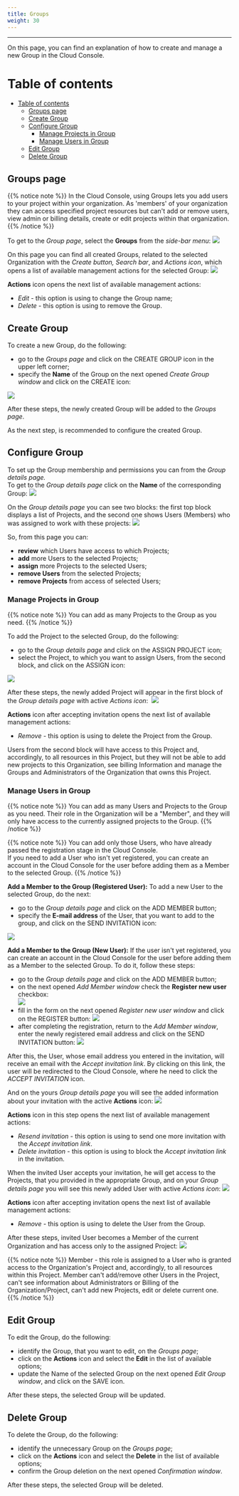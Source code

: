 ```yaml
---
title: Groups
weight: 30
---
```

___
On this page, you can find an explanation of how to create and manage a new Group in the Cloud Console.

# Table of contents
- [Table of contents](#table-of-contents)
  - [Groups page](#groups-page)
  - [Create Group](#create-group)
  - [Configure Group](#configure-group)
    - [Manage Projects in Group](#manage-projects-in-group)
    - [Manage Users in Group](#manage-users-in-group)
  - [Edit Group](#edit-group)
  - [Delete Group](#delete-group)

## Groups page

{{% notice note %}}
In the Cloud Console, using Groups lets you add users to your project within your organization. As 'members' of your organization they can access specified project resources but can't add or remove users, view admin or billing details, create or edit projects within that organization.
{{% /notice %}}  

To get to the *Group page*, select the **Groups** from the *side-bar menu*:
![](../../assets/images/groups/1.png?width=15pc&classes=border,shadow) 

On this page you can find all created Groups, related to the selected Organization with the *Create button, Search bar*, and *Actions icon*, which opens a list of available management actions for the selected Group:
![](../../assets/images/groups/0.png?width=50pc&classes=border,shadow)  

**Actions** icon opens the next list of available management actions:
- *Edit* - this option is using to change the Group name;
- *Delete* - this option is using to remove the Group.

## Create Group
To create a new Group, do the following:
- go to the *Groups page* and click on the CREATE GROUP icon in the upper left corner;
- specify the **Name** of the Group on the next opened *Create Group window* and click on the CREATE icon:

![](../../assets/images/groups/2.png?width=30pc&classes=border,shadow) 

After these steps, the newly created Group will be added to the *Groups page*.  

As the next step, is recommended to configure the created Group.

## Configure Group
To set up the Group membership and permissions you can from the *Group details page.*  
To get to the *Group details page* click on the **Name** of the corresponding Group:
![](../../assets/images/groups/3.png?width=50pc&classes=border,shadow) 

On the *Group details page* you can see two blocks: the first top block displays a list of Projects, and the second one shows Users (Members) who was assigned to work with these projects:
![](../../assets/images/groups/4.png?width=50pc&classes=border,shadow) 

So, from this page you can:
- **review** which Users have access to which Projects;
- **add** more Users to the selected Projects;
- **assign** more Projects to the selected Users;
- **remove Users** from the selected Projects;
- **remove Projects** from access of selected Users;

### Manage Projects in Group

{{% notice note %}}
You can add as many Projects to the Group as you need.
{{% /notice %}}

To add the Project to the selected Group, do the following:
- go to the *Group details page* and click on the ASSIGN PROJECT icon;
- select the Project, to which you want to assign Users, from the second block, and click on the ASSIGN icon:

![](../../assets/images/groups/8.png?width=30pc&classes=border,shadow)

After these steps, the newly added Project will appear in the first block of the *Group details page* with active *Actions icon*: 
![](../../assets/images/groups/9.png?width=50pc&classes=border,shadow)

**Actions** icon after accepting invitation opens the next list of available management actions:  
- *Remove* - this option is using to delete the Project from the Group.

Users from the second block will have access to this Project and, accordingly, to all resources in this Project, but they will not be able to add new projects to this Organization, see billing Information and manage the Groups and Administrators of the Organization that owns this Project.


### Manage Users in Group

{{% notice note %}}
You can add as many Users and Projects to the Group as you need. Their role in the Organization will be a "Member", and they will only have access to the currently assigned projects to the Group.
{{% /notice %}}

{{% notice note %}}
You can add only those Users, who have already passed the registration stage in the Cloud Console.  
If you need to add a User who isn't yet registered, you can create an account in the Cloud Console for the user before adding them as a Member to the selected Group.
{{% /notice %}}   

**Add a Member to the Group (Registered User):**
To add a new User to the selected Group, do the next:
- go to the *Group details page* and click on the ADD MEMBER button;
- specify the **E-mail address** of the User, that you want to add to the group, and click on the SEND INVITATION icon:

![](../../assets/images/groups/5.png?width=30pc&classes=border,shadow) 

**Add a Member to the Group (New User):**
If the user isn't yet registered, you can create an account in the Cloud Console for the user before adding them as a Member to the selected Group. To do it, follow these steps:  
- go to the *Group details page* and click on the ADD MEMBER button;
- on  the next opened *Add Member window* check the **Register new user** checkbox:  
![](../../assets/images/groups/14.png?width=30pc&classes=border,shadow)  
- fill in the form on the next opened *Register new user window* and click on the REGISTER button:
![](../../assets/images/groups/13.png?width=30pc&classes=border,shadow)  
- after completing the registration, return to the *Add Member window*, enter the newly registered email address and click on the SEND INVITATION button: 
![](../../assets/images/groups/12.png?width=30pc&classes=border,shadow)  
 

After this, the User, whose email address you entered in the invitation, will receive an email with the *Accept invitation link*. By clicking on this link, the user will be redirected to the Cloud Console, where he need to click the *ACCEPT INVITATION* icon.      

And on the yours *Group details page* you will see the added information about your invitation with the active **Actions** icon:
![](../../assets/images/groups/6.png?width=50pc&classes=border,shadow)

**Actions** icon in this step opens the next list of available management actions:  
- *Resend invitation* - this option is using to send one more invitation with the *Accept invitation link*.
- *Delete invitation* - this option is using to block the *Accept invitation link* in the invitation.

When the invited User accepts your invitation, he will get access to the Projects, that you provided in the appropriate Group, and on your *Group details page* you will see this newly added User with active *Actions icon*:
![](../../assets/images/groups/7.png?width=50pc&classes=border,shadow) 

**Actions** icon after accepting invitation opens the next list of available management actions:  
- *Remove* - this option is using to delete the User from the Group.

After these steps, invited User becomes a Member of the current Organization and has access only to the assigned Project:
![](../../assets/images/groups/11.png?width=50pc&classes=border,shadow) 

{{% notice note %}}
Member - this role is assigned to a User who is granted access to the Organization's Project and, accordingly, to all resources within this Project. Member can't add/remove other Users in the Project, can't see information about Administrators or Billing of the Organization/Project, can't add new Projects, edit or delete current one. 
{{% /notice %}}  

## Edit Group
To edit the Group, do the following:
- identify the Group, that you want to edit, on the *Groups page*;
- click on the **Actions** icon and select the **Edit** in the list of available options;
- update the Name of the selected Group on the next opened *Edit Group window*,  and click on the SAVE icon.

After these steps, the selected Group will be updated.

## Delete Group
To delete the Group, do the following:
- identify the unnecessary Group on the *Groups page*;
- click on the **Actions** icon and select the **Delete** in the list of available options;
- confirm the Group deletion on the next opened *Confirmation window*.

After these steps, the selected Group will be deleted.


